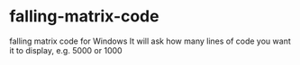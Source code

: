 # falling-matrix-code
falling matrix code for Windows
It will ask how many lines of code you want it to display, e.g. 5000 or 1000
